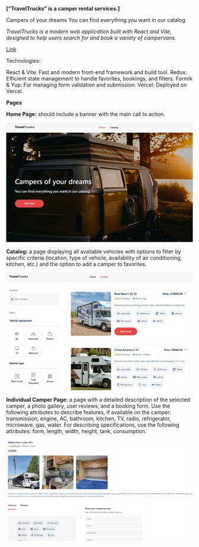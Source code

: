 **["TravelTrucks" is a camper rental services.]**

Campers of your dreams
You can find everything you want in our catalog

_TravelTrucks is a modern web application built with React and Vite, designed to help users search for and book a variety of campervans._

[Link](https://campers-opal.vercel.app/)

Technologies:

React & Vite: Fast and modern front-end framework and build tool.
Redux: Efficient state management to handle favorites, bookings, and filters.
Formik & Yup: For managing form validation and submission.
Vercel: Deployed on Vercel.

**Pages**

**Home Page:**
should include a banner with the main call to action.

![HomePage-img](./src/assets/HomePage.jpg)

**Catalog:**
a page displaying all available vehicles with options to filter by specific criteria (location, type of vehicle, availability of air conditioning, kitchen, etc.) and the option to add a camper to favorites.

![Catalog-img](./src/assets/Catalog.jpg)

**Individual Camper Page:**
a page with a detailed description of the selected camper, a photo gallery, user reviews, and a booking form. Use the following attributes to describe features, if available on the camper: transmission, engine, AC, bathroom, kitchen, TV, radio, refrigerator, microwave, gas, water. For describing specifications, use the following attributes: form, length, width, height, tank, consumption.

![Camper-img](./src/assets/Camper.jpg)
